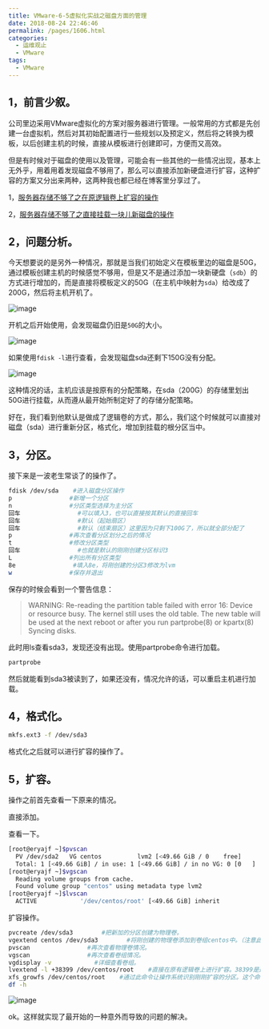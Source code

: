 ```yaml
---
title: VMware-6-5虚拟化实战之磁盘方面的管理
date: 2018-08-24 22:46:46
permalink: /pages/1606.html
categories:
  - 运维观止
  - VMware
tags:
  - VMware
---
```


## 1，前言少叙。

公司里边采用VMware虚拟化的方案对服务器进行管理。一般常用的方式都是先创建一台虚拟机，然后对其初始配置进行一些规划以及预定义，然后将之转换为模板，以后创建主机的时候，直接从模板进行创建即可，方便而又高效。

但是有时候对于磁盘的使用以及管理，可能会有一些其他的一些情况出现，基本上无外乎，用着用着发现磁盘不够用了，那么可以直接添加新硬盘进行扩容，这种扩容的方案又分出来两种，这两种我也都已经在博客里分享过了。

1，[服务器存储不够了之在原逻辑卷上扩容的操作](http://www.eryajf.net/1130.html)

2，[服务器存储不够了之直接挂载一块儿新磁盘的操作](http://www.eryajf.net/1117.html)

## 2，问题分析。

今天想要说的是另外一种情况，那就是当我们初始定义在模板里边的磁盘是50G，通过模板创建主机的时候感觉不够用，但是又不是通过添加一块新硬盘（`sdb`）的方式进行增加的，而是直接将模板定义的50G（在主机中映射为`sda`）给改成了200G，然后将主机开机了。

![image](https://tvax1.sinaimg.cn/large/008k1Yt0ly1grx7zbrvm6j30lp0mlair.jpg)

开机之后开始使用，会发现磁盘仍旧是`50G`的大小。

![image](https://tva2.sinaimg.cn/large/008k1Yt0ly1grx7zgsyv9j30iv069wk3.jpg)

如果使用`fdisk -l`进行查看，会发现磁盘sda还剩下150G没有分配。

![image](https://tvax1.sinaimg.cn/large/008k1Yt0ly1grx7zmzy7sj30ir0690yf.jpg)

这种情况的话，主机应该是按原有的分配策略，在sda（200G）的存储里划出50G进行挂载，从而遵从最开始所制定好了的存储分配策略。

好在，我们看到他默认是做成了逻辑卷的方式，那么，我们这个时候就可以直接对磁盘（sda）进行重新分区，格式化，增加到挂载的根分区当中。

## 3，分区。

接下来是一波老生常谈了的操作了。

```sh
fdisk /dev/sda    #进入磁盘分区操作
p                #新增一个分区
n                #分区类型选择为主分区
回车                #可以填入3，也可以直接按其默认的直接回车
回车                #默认（起始扇区）
回车                #默认（结束扇区）这里因为只剩下100G了，所以就全部分配了
p                #再次查看分区划分之后的情况
t                #修改分区类型
回车                #也就是默认的刚刚创建分区标识3
L                #列出所有分区类型
8e                #填入8e，将刚创建的分区3修改为lvm
w                #保存并退出
```

保存的时候会看到一个警告信息：

> WARNING: Re-reading the partition table failed with error 16: Device or resource busy.
> The kernel still uses the old table. The new table will be used at
> the next reboot or after you run partprobe(8) or kpartx(8)
> Syncing disks.

此时用ls查看sda3，发现还没有出现。使用partprobe命令进行加载。

```sh
partprobe
```

然后就能看到sda3被读到了，如果还没有，情况允许的话，可以重启主机进行加载。

## 4，格式化。

```sh
mkfs.ext3 -f /dev/sda3
```

格式化之后就可以进行扩容的操作了。

## 5，扩容。

操作之前首先查看一下原来的情况。

直接添加。

查看一下。

```sh
[root@eryajf ~]$pvscan
  PV /dev/sda2   VG centos          lvm2 [<49.66 GiB / 0    free]
  Total: 1 [<49.66 GiB] / in use: 1 [<49.66 GiB] / in no VG: 0 [0   ]
[root@eryajf ~]$vgscan
  Reading volume groups from cache.
  Found volume group "centos" using metadata type lvm2
[root@eryajf ~]$lvscan
  ACTIVE            '/dev/centos/root' [<49.66 GiB] inherit
```

扩容操作。

```sh
pvcreate /dev/sda3        #把新加的分区创建为物理卷。
vgextend centos /dev/sda3        #将刚创建的物理卷添加到卷组centos中。（注意此处的centos是通过刚才vgscan得到的。）
pvscan                #再次查看物理卷情况。
vgscan                #再次查看卷组情况。
vgdisplay -v            #详细查看卷组。
lvextend -l +38399 /dev/centos/root    #直接在原有逻辑卷上进行扩容。38399是通过刚才详细查看卷组得到的free PE数。
xfs_growfs /dev/centos/root    #通过此命令让操作系统识别刚刚扩容的分区。这个命令适用在centos 7系统中。如果是6的，则用resize2fs -f /dev/centos/root
df -h
```

![image](https://tvax2.sinaimg.cn/large/008k1Yt0ly1grx814pqghj30nb0bsdq3.jpg)

ok。这样就实现了最开始的一种意外而导致的问题的解决。
